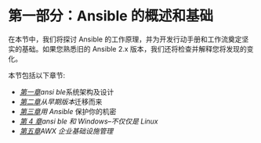 # 第一部分：Ansible 的概述和基础

在本节中，我们将探讨 Ansible 的工作原理，并为开发行动手册和工作流奠定坚实的基础。如果您熟悉旧的 Ansible 2.x 版本，我们还将检查并解释您将发现的变化。

本节包括以下章节:

*   [*第一章*](01.html#_idTextAnchor015)*ansi ble*系统架构及设计
*   [*第二章*](02.html#_idTextAnchor047)*从早期版本*迁移而来
*   [*第三章*](03.html#_idTextAnchor061)*用 Ansible* 保护你的机密
*   [*第 4 章*](04.html#_idTextAnchor078)*ansi ble 和 Windows–不仅仅是 Linux*
*   [*第五章*](05.html#_idTextAnchor099)*AWX 企业基础设施管理*